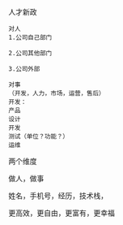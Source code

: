 人才新政

```
对人
1.公司自己部门

2.公司其他部门

3.公司外部

对事
（开发，人力，市场，运营，售后）
开发：
产品
设计
开发
测试（单位？功能？）
运维
```


两个维度

做人，做事

姓名，手机号，经历，技术栈，

更高效，更自由，更富有，更幸福
